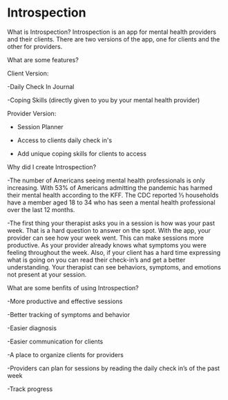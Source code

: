 # Introspection
What is Introspection?
Introspection is an app for mental health providers and their clients. There are two versions of the app, one for clients and the other for providers. 

What are some features?

Client Version:

-Daily Check In Journal

-Coping Skills (directly given to you by your mental health provider)

Provider Version:

- Session Planner

- Access to clients daily check in's

- Add unique coping skills for clients to access

Why did I create Introspection?

-The number of Americans seeing mental health professionals is only increasing. With 53% of Americans admitting the pandemic has harmed their mental health according to the KFF. The CDC reported ⅓  households have a member aged 18 to 34 who has seen a mental health professional over the last 12 months. 

-The first thing your therapist asks you in a session is how was your past week. That is a hard question to answer on the spot. With the app, your provider can see how your week went. This can make sessions more productive. As your provider already knows what symptoms you were feeling throughout the week. Also, if your client has a hard time expressing what is going on you can read their check-in’s and get a better understanding. Your therapist can see behaviors, symptoms, and emotions not present at your session. 

What are some benfits of using Introspection?

-More productive and effective sessions

-Better tracking of symptoms and behavior

-Easier diagnosis 

-Easier communication for clients 

-A place to organize clients for providers

-Providers can plan for sessions by reading the daily check in’s of the past week

-Track progress 

